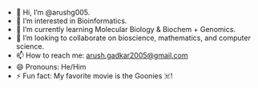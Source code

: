 - 👋 Hi, I’m @arushg005.
- 👀 I’m interested in Bioinformatics.
- 🌱 I’m currently learning Molecular Biology & Biochem + Genomics.
- 💞️ I’m looking to collaborate on bioscience, mathematics, and computer science.
- 📫 How to reach me: arush.gadkar2005@gmail.com
- 😄 Pronouns: He/Him
- ⚡ Fun fact: My favorite movie is the Goonies ☠️!

<!---
arushg205/arushg205 is a ✨ special ✨ repository because its `README.md` (this file) appears on your GitHub profile.
You can click the Preview link to take a look at your changes.
--->
